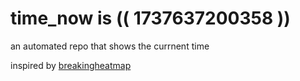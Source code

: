 # time_now is (( 1737637200358 ))

an automated repo that shows the currnent time

inspired by [breakingheatmap](https://github.com/breakingheatmap/breakingheatmap)